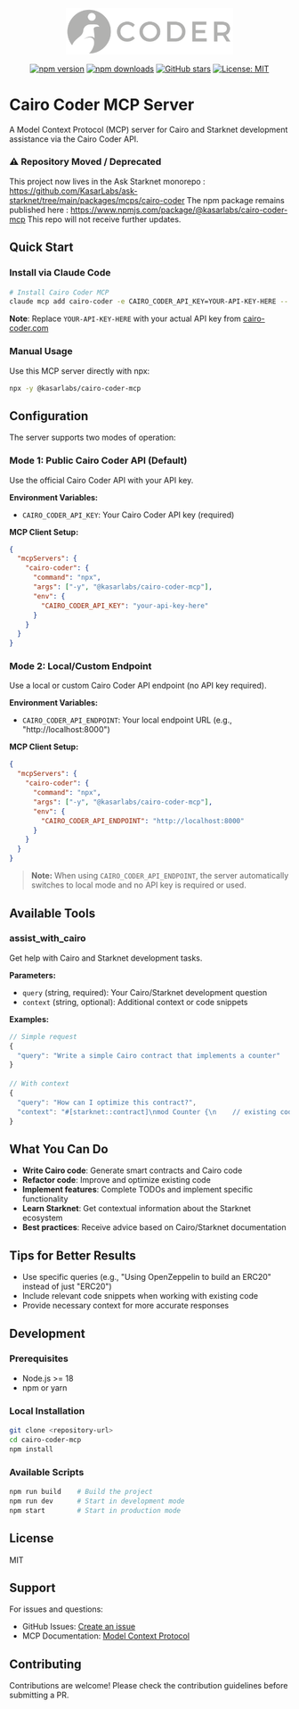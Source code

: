 
<div align="center">
  <img src="./cairo-grey.png" alt="Cairo Coder MCP Logo" width="300"/>
  
  [![npm version](https://img.shields.io/npm/v/@kasarlabs/cairo-coder-mcp.svg)](https://www.npmjs.com/package/@kasarlabs/cairo-coder-mcp)
  [![npm downloads](https://img.shields.io/npm/dm/@kasarlabs/cairo-coder-mcp.svg)](https://www.npmjs.com/package/@kasarlabs/cairo-coder-mcp)
  [![GitHub stars](https://img.shields.io/github/stars/kasarlabs/cairo-coder-mcp.svg)](https://github.com/kasarlabs/cairo-coder-mcp/stargazers)
  [![License: MIT](https://img.shields.io/badge/License-MIT-yellow.svg)](https://opensource.org/licenses/MIT)
</div>

# Cairo Coder MCP Server

A Model Context Protocol (MCP) server for Cairo and Starknet development assistance via the Cairo Coder API.

### ⚠️ Repository Moved / Deprecated

This project now lives in the Ask Starknet monorepo : https://github.com/KasarLabs/ask-starknet/tree/main/packages/mcps/cairo-coder
The npm package remains published here : https://www.npmjs.com/package/@kasarlabs/cairo-coder-mcp
This repo will not receive further updates.

## Quick Start

### Install via Claude Code

```bash
# Install Cairo Coder MCP
claude mcp add cairo-coder -e CAIRO_CODER_API_KEY=YOUR-API-KEY-HERE -- npx -y @kasarlabs/cairo-coder-mcp
```

**Note**: Replace `YOUR-API-KEY-HERE` with your actual API key from [cairo-coder.com](https://cairo-coder.com)

### Manual Usage

Use this MCP server directly with npx:

```bash
npx -y @kasarlabs/cairo-coder-mcp
```

## Configuration

The server supports two modes of operation:

### Mode 1: Public Cairo Coder API (Default)

Use the official Cairo Coder API with your API key.

**Environment Variables:**

- `CAIRO_CODER_API_KEY`: Your Cairo Coder API key (required)

**MCP Client Setup:**

```json
{
  "mcpServers": {
    "cairo-coder": {
      "command": "npx",
      "args": ["-y", "@kasarlabs/cairo-coder-mcp"],
      "env": {
        "CAIRO_CODER_API_KEY": "your-api-key-here"
      }
    }
  }
}
```

### Mode 2: Local/Custom Endpoint

Use a local or custom Cairo Coder API endpoint (no API key required).

**Environment Variables:**

- `CAIRO_CODER_API_ENDPOINT`: Your local endpoint URL (e.g., "http://localhost:8000")

**MCP Client Setup:**

```json
{
  "mcpServers": {
    "cairo-coder": {
      "command": "npx",
      "args": ["-y", "@kasarlabs/cairo-coder-mcp"],
      "env": {
        "CAIRO_CODER_API_ENDPOINT": "http://localhost:8000"
      }
    }
  }
}
```

> **Note:** When using `CAIRO_CODER_API_ENDPOINT`, the server automatically switches to local mode and no API key is required or used.

## Available Tools

### assist_with_cairo

Get help with Cairo and Starknet development tasks.

**Parameters:**

- `query` (string, required): Your Cairo/Starknet development question
- `context` (string, optional): Additional context or code snippets

**Examples:**

```typescript
// Simple request
{
  "query": "Write a simple Cairo contract that implements a counter"
}

// With context
{
  "query": "How can I optimize this contract?",
  "context": "#[starknet::contract]\nmod Counter {\n    // existing code here\n}"
}
```

## What You Can Do

- **Write Cairo code**: Generate smart contracts and Cairo code
- **Refactor code**: Improve and optimize existing code
- **Implement features**: Complete TODOs and implement specific functionality
- **Learn Starknet**: Get contextual information about the Starknet ecosystem
- **Best practices**: Receive advice based on Cairo/Starknet documentation

## Tips for Better Results

- Use specific queries (e.g., "Using OpenZeppelin to build an ERC20" instead of just "ERC20")
- Include relevant code snippets when working with existing code
- Provide necessary context for more accurate responses

## Development

### Prerequisites

- Node.js >= 18
- npm or yarn

### Local Installation

```bash
git clone <repository-url>
cd cairo-coder-mcp
npm install
```

### Available Scripts

```bash
npm run build    # Build the project
npm run dev      # Start in development mode
npm start        # Start in production mode
```

## License

MIT

## Support

For issues and questions:

- GitHub Issues: [Create an issue](https://github.com/kasarlabs/cairo-coder-mcp/issues)
- MCP Documentation: [Model Context Protocol](https://modelcontextprotocol.io/)

## Contributing

Contributions are welcome! Please check the contribution guidelines before submitting a PR.
